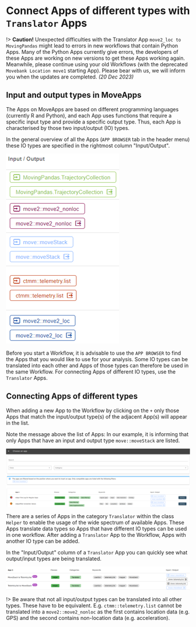 # Connect Apps of different types with `Translator` Apps

!\>  **Caution!**  Unexpected difficulties with the Translator App `move2_loc to MovingPandas` might lead to errors in new workflows that contain Python Apps. Many of the Python Apps currently give errors, the developers of these Apps are working on new versions to get these Apps working again. Meanwhile, please continue using your old Workflows (with the deprecated `Movebank Location move1` starting App). Please bear with us, we will inform you when the updates are completed. *(20 Dec 2023)*

## Input and output types in MoveApps

The Apps on MoveApps are based on different programming languages (currently R and Python), and each App uses functions that require a specific input type and provide a specific output type. Thus, each App is characterised by those two input/output (IO) types.

In the general overview of all the Apps (`APP BROWSER` tab in the header menu) these IO types are specified in the rightmost column "Input/Output".

![](files/Input_Output.png ':size=60%')

Before you start a Workflow, it is advisable to use the `APP BROWSER` to find the Apps that you would like to use for your analysis. Some IO types can be translated into each other and Apps of those types can therefore be used in the same Workflow. For connecting Apps of different IO types, use the `Translator` Apps.

## Connecting Apps of different types

When adding a new App to the Workflow by clicking on the `+` only those Apps that match the input/output type(s) of the adjacent App(s) will appear in the list.

Note the message above the list of Apps: In our example, it is informing that only Apps that have an input and output type `move::moveStack` are listed. 

![](files/FilteredApps_WF.png ':size=100%')

There are a series of Apps in the category `Translator` within the class `Helper` to enable the usage of the wide spectrum of available Apps. These Apps translate data types so Apps that have different IO types can be used in one workflow. After adding a `Translator` App to the Workflow, Apps with another IO type can be added.

In the "Input/Output" column of a `Translator` App you can quickly see what output/input types are being translated.

![](files/TranslatorExample.png ':size=90%')

!\> Be aware that not all input/output types can be translated into all other types. These have to be equivalent. E.g. `ctmm::telemetry.list` cannot be translated into a `move2::move2_nonloc` as the first contains location data (e.g. GPS) and the second contains non-location data (e.g. acceleration).

